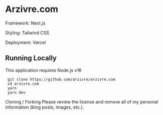 # Arzivre.com

Framework: Next.js

Styling: Tailwind CSS

Deployment: Vercel

## Running Locally
This application requires Node.js v16 

```
 git clone https://github.com/arzivre/arzivre.com
 cd arzivre.com
 yarn
 yarn dev
```

Cloning / Forking
Please review the license and remove all of my personal information (blog posts, images, etc.).